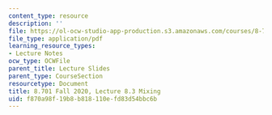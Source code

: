 ```yaml
---
content_type: resource
description: ''
file: https://ol-ocw-studio-app-production.s3.amazonaws.com/courses/8-701-introduction-to-nuclear-and-particle-physics-fall-2020/f870a98f19b8b818110efd83d54bbc6b_MIT8_701f20_lec8.3.pdf
file_type: application/pdf
learning_resource_types:
- Lecture Notes
ocw_type: OCWFile
parent_title: Lecture Slides
parent_type: CourseSection
resourcetype: Document
title: 8.701 Fall 2020, Lecture 8.3 Mixing
uid: f870a98f-19b8-b818-110e-fd83d54bbc6b
---
```

